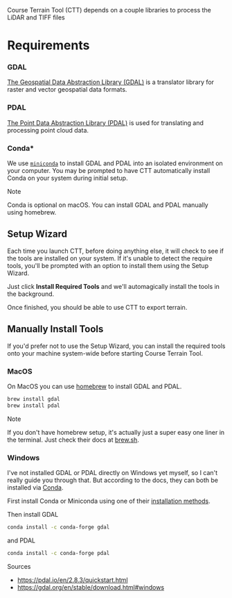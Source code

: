 Course Terrain Tool (CTT) depends on a couple libraries to process the LiDAR and TIFF files

# Requirements

### GDAL

[The Geospatial Data Abstraction Library (GDAL)](https://gdal.org/) is a translator library for raster and vector geospatial data formats.

### PDAL

[The Point Data Abstraction Library (PDAL)](https://pdal.io/) is used for translating and processing point cloud data.

### Conda\*

We use [`miniconda`](https://docs.anaconda.com/miniconda/) to install GDAL and PDAL into an isolated environment on your computer. You may be prompted to have CTT automatically install Conda on your system during initial setup.

> [!NOTE]
> Conda is optional on macOS. You can install GDAL and PDAL manually using homebrew.

## Setup Wizard

Each time you launch CTT, before doing anything else, it will check to see if the tools are installed on your system. If it's unable to detect the require tools, you'll be prompted with an option to install them using the Setup Wizard.

Just click **Install Required Tools** and we'll automagically install the tools in the background.

Once finished, you should be able to use CTT to export terrain.

## Manually Install Tools

If you'd prefer not to use the Setup Wizard, you can install the required tools onto your machine system-wide before starting Course Terrain Tool.

### MacOS

On MacOS you can use [homebrew](https://brew.sh/) to install GDAL and PDAL.

```bash
brew install gdal
brew install pdal
```

> [!NOTE]
> If you don't have homebrew setup, it's actually just a super easy one liner in the terminal. Just check their docs at [brew.sh](https://brew.sh/).

### Windows

I've not installed GDAL or PDAL directly on Windows yet myself, so I can't really guide you through that. But according to the docs, they can both be installed via [Conda](https://conda.io/projects/conda/en/latest/user-guide/install/windows.html).

First install Conda or Miniconda using one of their [installation methods](https://docs.conda.io/projects/conda/en/latest/user-guide/install/windows.html).

Then install GDAL

```bash
conda install -c conda-forge gdal
```

and PDAL

```bash
conda install -c conda-forge pdal
```

Sources

- https://pdal.io/en/2.8.3/quickstart.html
- https://gdal.org/en/stable/download.html#windows
